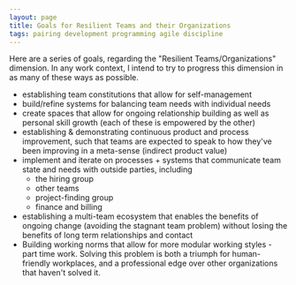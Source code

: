 ```yaml
---
layout: page
title: Goals for Resilient Teams and their Organizations
tags: pairing development programming agile discipline
---
```


Here are a series of goals, regarding the "Resilient Teams/Organizations" dimension. In any work context, I intend to try to progress this dimension in as many of these ways as possible.

* establishing team constitutions that allow for self-management 
* build/refine systems for balancing team needs with individual needs
* create spaces that allow for ongoing relationship building as well as personal skill growth (each of these is empowered by the other)
* establishing & demonstrating continuous product and process improvement, such that teams are expected to speak to how they've been improving in a meta-sense (indirect product value)
* implement and iterate on processes + systems that communicate team state and needs with outside parties, including
    * the hiring group
    * other teams
    * project-finding group
    * finance and billing
* establishing a multi-team ecosystem that enables the benefits of ongoing change (avoiding the stagnant team problem) without losing the benefits of long term relationships and contact
* Building working norms that allow for more modular working styles - part time work. Solving this problem is both a triumph for human-friendly workplaces, and a professional edge over other organizations that haven't solved it.